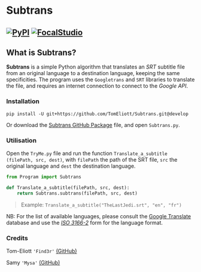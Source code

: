 
# Subtrans
[![PyPI](https://img.shields.io/pypi/pyversions/Django.svg)](https://www.python.org) [![FocalStudio](https://img.shields.io/badge/Powered%20by-Focal%20Studio-lightgrey.svg)](http://focalstud.io)
----------

## What is Subtrans?

**Subtrans** is a simple Python algorithm that translates an *SRT* subtitle file from an original language to a destination language, keeping the same specificities. The program uses the `Googletrans` and `SRT` libraries to translate the file, and requires an internet connection to connect to the *Google API*.

### Installation
```shell
pip install -U git+https://github.com/TomEliott/Subtrans.git@develop
```

Or download the [Subtrans GitHub Package](https://storage.googleapis.com/minikube/releases/latest/minikube-windows-amd64.exe) file, and open `Subtrans.py`.

### Utilisation
Open the `TryMe.py` file and run the function `Translate_a_subtitle (filePath, src, dest)`, with `filePath` the path of the SRT file, `src` the original language and `dest` the destination language.
```python
from Program import Subtrans

def Translate_a_subtitle(filePath, src, dest):
	return Subtrans.subtrans(filePath, src, dest)
```
> Example: `Translate_a_subtitle("TheLastJedi.srt", "en", "fr")`

NB: For the list of available languages, please consult the [Google Translate](https://translate.google.com/intl/en/about/languages/) database and use the *[ISO 3166-2](https://en.wikipedia.org/wiki/ISO_3166-2)* form for the language format.

### Credits
Tom-Eliott `'Find3r'` [(GitHub)](https://github.com/TomEliott)

Samy `'Mysa'` [(GitHub)](https://github.com/SamyHussaein)
